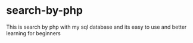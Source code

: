 # search-by-php
This is search by php with my sql database and its easy to use and better learning for beginners
